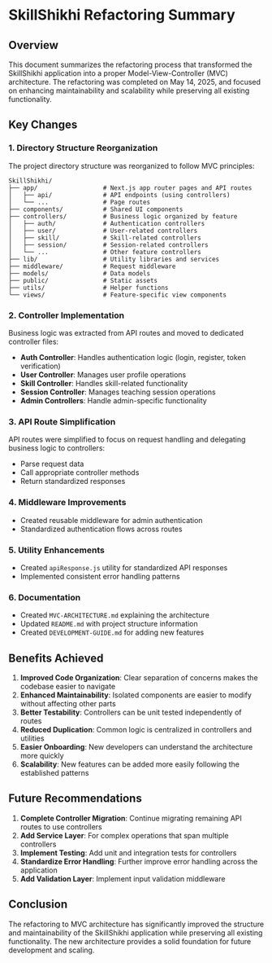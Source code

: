 # SkillShikhi Refactoring Summary

## Overview

This document summarizes the refactoring process that transformed the SkillShikhi application into a proper Model-View-Controller (MVC) architecture. The refactoring was completed on May 14, 2025, and focused on enhancing maintainability and scalability while preserving all existing functionality.

## Key Changes

### 1. Directory Structure Reorganization

The project directory structure was reorganized to follow MVC principles:

```
SkillShikhi/
├── app/                  # Next.js app router pages and API routes
│   ├── api/              # API endpoints (using controllers)
│   └── ...               # Page routes
├── components/           # Shared UI components
├── controllers/          # Business logic organized by feature
│   ├── auth/             # Authentication controllers
│   ├── user/             # User-related controllers
│   ├── skill/            # Skill-related controllers
│   ├── session/          # Session-related controllers
│   └── ...               # Other feature controllers
├── lib/                  # Utility libraries and services
├── middleware/           # Request middleware
├── models/               # Data models
├── public/               # Static assets
├── utils/                # Helper functions
└── views/                # Feature-specific view components
```

### 2. Controller Implementation

Business logic was extracted from API routes and moved to dedicated controller files:

- **Auth Controller**: Handles authentication logic (login, register, token verification)
- **User Controller**: Manages user profile operations
- **Skill Controller**: Handles skill-related functionality
- **Session Controller**: Manages teaching session operations
- **Admin Controllers**: Handle admin-specific functionality

### 3. API Route Simplification

API routes were simplified to focus on request handling and delegating business logic to controllers:

- Parse request data
- Call appropriate controller methods
- Return standardized responses

### 4. Middleware Improvements

- Created reusable middleware for admin authentication
- Standardized authentication flows across routes

### 5. Utility Enhancements

- Created `apiResponse.js` utility for standardized API responses
- Implemented consistent error handling patterns

### 6. Documentation

- Created `MVC-ARCHITECTURE.md` explaining the architecture
- Updated `README.md` with project structure information
- Created `DEVELOPMENT-GUIDE.md` for adding new features

## Benefits Achieved

1. **Improved Code Organization**: Clear separation of concerns makes the codebase easier to navigate
2. **Enhanced Maintainability**: Isolated components are easier to modify without affecting other parts
3. **Better Testability**: Controllers can be unit tested independently of routes
4. **Reduced Duplication**: Common logic is centralized in controllers and utilities
5. **Easier Onboarding**: New developers can understand the architecture more quickly
6. **Scalability**: New features can be added more easily following the established patterns

## Future Recommendations

1. **Complete Controller Migration**: Continue migrating remaining API routes to use controllers
2. **Add Service Layer**: For complex operations that span multiple controllers
3. **Implement Testing**: Add unit and integration tests for controllers
4. **Standardize Error Handling**: Further improve error handling across the application
5. **Add Validation Layer**: Implement input validation middleware

## Conclusion

The refactoring to MVC architecture has significantly improved the structure and maintainability of the SkillShikhi application while preserving all existing functionality. The new architecture provides a solid foundation for future development and scaling.
